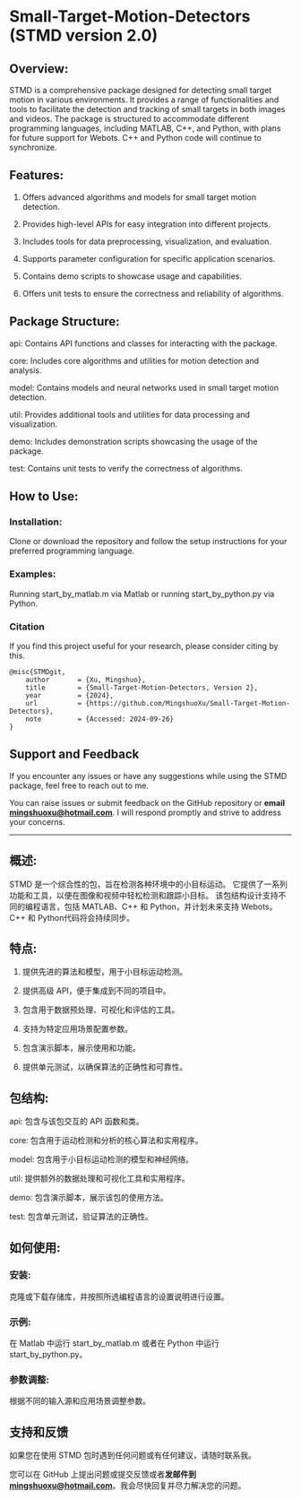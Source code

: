 # Small-Target-Motion-Detectors (STMD version 2.0)

## Overview:
STMD is a comprehensive package designed for detecting small target motion in various environments. 
It provides a range of functionalities and tools to facilitate the detection and tracking of small targets in both images and videos. 
The package is structured to accommodate different programming languages, including MATLAB, C++, and Python, with plans for future support for Webots.
C++ and Python code will continue to synchronize.

## Features:
1. Offers advanced algorithms and models for small target motion detection.

2. Provides high-level APIs for easy integration into different projects.

3. Includes tools for data preprocessing, visualization, and evaluation.

4. Supports parameter configuration for specific application scenarios.

5. Contains demo scripts to showcase usage and capabilities.

6. Offers unit tests to ensure the correctness and reliability of algorithms.

## Package Structure:

api: Contains API functions and classes for interacting with the package.

core: Includes core algorithms and utilities for motion detection and analysis.

model: Contains models and neural networks used in small target motion detection.

util: Provides additional tools and utilities for data processing and visualization.

demo: Includes demonstration scripts showcasing the usage of the package.

test: Contains unit tests to verify the correctness of algorithms.

## How to Use:

### Installation: 
Clone or download the repository and follow the setup instructions for your preferred programming language.

### Examples: 
Running start_by_matlab.m via Matlab or running start_by_python.py via Python.

### Citation

If you find this project useful for your research, please consider citing by this.
```
@misc{STMDgit,
	author       = {Xu, Mingshuo},
	title        = {Small-Target-Motion-Detectors, Version 2},
	year         = {2024},
	url          = {https://github.com/MingshuoXu/Small-Target-Motion-Detectors},
	note         = {Accessed: 2024-09-26}
}
```

## Support and Feedback
If you encounter any issues or have any suggestions while using the STMD package, feel free to reach out to me. 

You can raise issues or submit feedback on the GitHub repository or **email <mingshuoxu@hotmail.com>**. 
I will respond promptly and strive to address your concerns.

--------------------------------------------------------------------------

## 概述: 
STMD 是一个综合性的包，旨在检测各种环境中的小目标运动。
它提供了一系列功能和工具，以便在图像和视频中轻松检测和跟踪小目标。
该包结构设计支持不同的编程语言，包括 MATLAB、C++ 和 Python，并计划未来支持 Webots。
C++ 和 Python代码将会持续同步。

## 特点: 
1. 提供先进的算法和模型，用于小目标运动检测。

2. 提供高级 API，便于集成到不同的项目中。

3. 包含用于数据预处理、可视化和评估的工具。

4. 支持为特定应用场景配置参数。

5. 包含演示脚本，展示使用和功能。

6. 提供单元测试，以确保算法的正确性和可靠性。

## 包结构: 
api: 包含与该包交互的 API 函数和类。

core: 包含用于运动检测和分析的核心算法和实用程序。

model: 包含用于小目标运动检测的模型和神经网络。

util: 提供额外的数据处理和可视化工具和实用程序。

demo: 包含演示脚本，展示该包的使用方法。

test: 包含单元测试，验证算法的正确性。

## 如何使用: 

### 安装: 
克隆或下载存储库，并按照所选编程语言的设置说明进行设置。

### 示例: 
在 Matlab 中运行 start_by_matlab.m 或者在 Python 中运行 start_by_python.py。

### 参数调整: 
根据不同的输入源和应用场景调整参数。

## 支持和反馈
如果您在使用 STMD 包时遇到任何问题或有任何建议，请随时联系我。

您可以在 GitHub 上提出问题或提交反馈或者**发邮件到<mingshuoxu@hotmail.com>**。我会尽快回复并尽力解决您的问题。